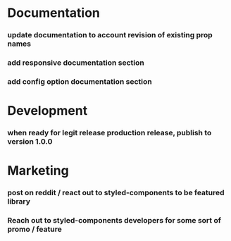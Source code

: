 # Documentation
### update documentation to account revision of existing prop names
### add responsive documentation section
### add config option documentation section

# Development
### when ready for legit release production release, publish to version 1.0.0

# Marketing
### post on reddit / react out to styled-components to be featured library
### Reach out to styled-components developers for some sort of promo / feature 